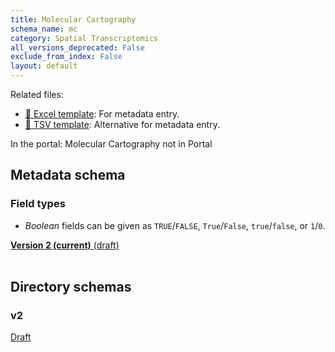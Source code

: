 ```yaml
---
title: Molecular Cartography
schema_name: mc
category: Spatial Transcriptomics
all_versions_deprecated: False
exclude_from_index: False
layout: default
---
```


Related files:

- [📝 Excel template](): For metadata entry.
- [📝 TSV template](): Alternative for metadata entry.



In the portal: Molecular Cartography not in Portal

## Metadata schema

### Field types
- *Boolean* fields can be given as `TRUE`/`FALSE`, `True`/`False`, `true`/`false`, or `1`/`0`.  


<summary><a href="https://docs.google.com/spreadsheets/d/1kd1UQ2il-eW-MTM4iEotyAxa8M_hcwn8yQJTU_II-F8"><b>Version 2 (current)</b> (draft)</a></summary>



<br>

## Directory schemas
### v2
<summary><a href="https://docs.google.com/spreadsheets/d/1LE-iyY2E6eP4E8jhgP6rhsvjESrdHXWYrMwKTvNkI5Y">Draft</a></summary>

